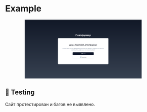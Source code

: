 # Example

<div align="center">
  <img src=".github/examples/example_1.png" width="75%">
</div>

## 🔌 Testing
Сайт протестирован и багов не выявлено.